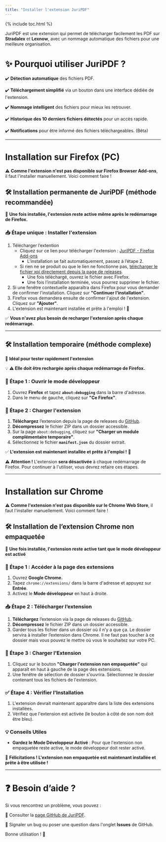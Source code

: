 ```yaml
---
title: "Installer l'extension JuriPDF"
---
```

{% include toc.html %} 

JuriPDF est une extension qui permet de télécharger facilement les PDF sur **Stradalex** et **Lexnow**, avec un nommage automatique des fichiers pour une meilleure organisation.

# ✨ Pourquoi utiliser JuriPDF ?

✔️ **Détection automatique** des fichiers PDF.

✔️ **Téléchargement simplifié** via un bouton dans une interface dédiée de l'extension. 

✔️ **Nommage intelligent** des fichiers pour mieux les retrouver.

✔️ **Historique des 10 derniers fichiers détectés** pour un accès rapide.

✔️ **Notifications** pour être informé des fichiers téléchargeables. (Bêta)

---

# Installation sur Firefox (PC)

⚠️ **Comme l'extension n'est pas disponible sur Firefox Browser Add-ons**, il faut l'installer manuellement. Voici comment faire !

## 🛠️ Installation permanente de JuriPDF (méthode recommandée)

🚀 **Une fois installée, l'extension reste active même après le redémarrage de Firefox.**

### 📥 Étape unique : Installer l'extension

1. Télécharger l’extention
    - Cliquez sur ce lien pour télécharger l'extension : [JuriPDF - Firefox Add-ons](https://addons.mozilla.org/firefox/downloads/file/4464530/84b5dedd8eec4440bd01-1.2.xpi)
        - L’installation se fait automatiquement, passez à l’étape 2.
    - Si rien ne se produit ou que le lien ne fonctionne pas, [télécharger le fichier xpi directement depuis la page de releases](https://github.com/Sorcier88/JuriPDF/releases).
        - Une fois téléchargé, ouvrez le fichier avec Firefox.
        - Une fois l’installation terminée, vous pourrez supprimer le fichier.
2. Si une fenêtre contextuelle apparaîtra dans Firefox pour vous demander de confirmer l'installation. Cliquez sur **"Continuer l'installation"**.
3. Firefox vous demandera ensuite de confirmer l'ajout de l'extension. Cliquez sur **"Ajouter"**.
4. L'extension est maintenant installée et prête à l'emploi ! 🎉

✅ **Vous n'avez plus besoin de recharger l'extension après chaque redémarrage.** 

---

## 🛠️ Installation temporaire (méthode complexe)

🚀 **Idéal pour tester rapidement l'extension**

💡 **⚠️ Elle doit être rechargée après chaque redémarrage de Firefox.**

### 🔧 Étape 1 : Ouvrir le mode développeur

1. Ouvrez **Firefox** et tapez **`about:debugging`** dans la barre d'adresse.
2. Dans le menu de gauche, cliquez sur **"Ce Firefox"**.

### 📂 Étape 2 : Charger l'extension

1. **Téléchargez** l’extension depuis la page de releases du [GitHub](https://github.com/Sorcier88/JuriPDF/releases).
2. **Décompressez** le fichier ZIP dans un dossier accessible.
3. Sur la page `about:debugging`, cliquez sur **"Charger un module complémentaire temporaire"**.
4. Sélectionnez le fichier **`manifest.json`** du dossier extrait.

✅ **L'extension est maintenant installée et prête à l'emploi !** 🎉

⚠️ **Attention !** L'extension **sera désactivée** à chaque redémarrage de Firefox. Pour continuer à l'utiliser, vous devrez refaire ces étapes.

---

# Installation sur Chrome

⚠️ **Comme l'extension n'est pas disponible sur le Chrome Web Store**, il faut l'installer manuellement. Voici comment faire ! 

## 🛠️ Installation de l’extension Chrome non empaquetée

🚀 **Une fois installée, l'extension reste active tant que le mode développeur est activé**

### 🔧 Étape 1 : Accéder à la page des extensions

1. Ouvrez **Google Chrome.** 
2. Tapez `chrome://extensions/` dans la barre d'adresse et appuyez sur **Entrée**.
3. Activez le **Mode développeur** en haut à droite.

### 📥 Étape 2 : Télécharger l’extension

1. **Téléchargez** l’extension via la page de releases du [GitHub](https://github.com/Sorcier88/JuriPDF/releases).
2. **Décompressez** le fichier ZIP dans un dossier accessible.
3. Garder tous les fichier dans un dossier où il n’y a que ça. Le dossier servira à installer l’extension dans Chrome. Il ne faut pas toucher à ce dossier mais vous pouvez le mettre où vous le souhaitez sur votre PC. 

### 📂 Étape 3 : Charger l'Extension

1. Cliquez sur le bouton **"Charger l'extension non empaquetée"** qui apparaît en haut à gauche de la page des extensions. 
2. Une fenêtre de sélection de dossier s'ouvrira. Sélectionnez le dossier contenant tous les fichiers de l'extension.

### ✅ Étape 4 : Vérifier l'Installation

1. L'extension devrait maintenant apparaître dans la liste des extensions installées.
2. Vérifiez que l'extension est activée (le bouton à côté de son nom doit être bleu). 

### 💡 Conseils Utiles

- **Gardez le Mode Développeur Activé** : Pour que l'extension non empaquetée reste active, le mode développeur doit rester activé.


🎉 **Félicitations ! L'extension non empaquetée est maintenant installée et prête à être utilisée !**

---

# ❓ Besoin d’aide ?

Si vous rencontrez un problème, vous pouvez :

💬 Consulter la [page GitHub de JuriPDF](https://github.com/Sorcier88/JuriPDF).

🐞 Signaler un bug ou poser une question dans l'onglet **Issues** de GitHub.

Bonne utilisation ! 🎉